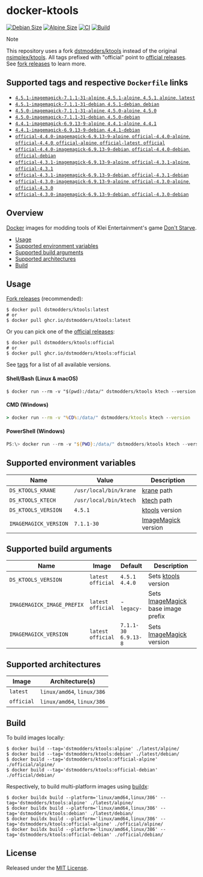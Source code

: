 # docker-ktools

[![Debian Size]](https://hub.docker.com/r/dstmodders/ktools)
[![Alpine Size]](https://hub.docker.com/r/dstmodders/ktools)
[![CI]](https://github.com/dstmodders/docker-ktools/actions/workflows/ci.yml)
[![Build]](https://github.com/dstmodders/docker-ktools/actions/workflows/build.yml)

> [!NOTE]
> This repository uses a fork [dstmodders/ktools] instead of the original
> [nsimplex/ktools]. All tags prefixed with "official" point to
> [official releases]. See [fork releases] to learn more.

## Supported tags and respective `Dockerfile` links

- [`4.5.1-imagemagick-7.1.1-31-alpine`, `4.5.1-alpine`, `4.5.1`, `alpine`, `latest`](https://github.com/dstmodders/docker-ktools/blob/b7ae0dd1235e0199aea3a99a133dc6e41ea4ae42/latest/alpine/Dockerfile)
- [`4.5.1-imagemagick-7.1.1-31-debian`, `4.5.1-debian`, `debian`](https://github.com/dstmodders/docker-ktools/blob/b7ae0dd1235e0199aea3a99a133dc6e41ea4ae42/latest/debian/Dockerfile)
- [`4.5.0-imagemagick-7.1.1-31-alpine`, `4.5.0-alpine`, `4.5.0`](https://github.com/dstmodders/docker-ktools/blob/b7ae0dd1235e0199aea3a99a133dc6e41ea4ae42/latest/alpine/Dockerfile)
- [`4.5.0-imagemagick-7.1.1-31-debian`, `4.5.0-debian`](https://github.com/dstmodders/docker-ktools/blob/b7ae0dd1235e0199aea3a99a133dc6e41ea4ae42/latest/debian/Dockerfile)
- [`4.4.1-imagemagick-6.9.13-9-alpine`, `4.4.1-alpine`, `4.4.1`](https://github.com/dstmodders/docker-ktools/blob/b7ae0dd1235e0199aea3a99a133dc6e41ea4ae42/latest/alpine/Dockerfile)
- [`4.4.1-imagemagick-6.9.13-9-debian`, `4.4.1-debian`](https://github.com/dstmodders/docker-ktools/blob/b7ae0dd1235e0199aea3a99a133dc6e41ea4ae42/latest/debian/Dockerfile)
- [`official-4.4.0-imagemagick-6.9.13-9-alpine`, `official-4.4.0-alpine`, `official-4.4.0`, `official-alpine`, `official-latest`, `official`](https://github.com/dstmodders/docker-ktools/blob/b7ae0dd1235e0199aea3a99a133dc6e41ea4ae42/official/alpine/Dockerfile)
- [`official-4.4.0-imagemagick-6.9.13-9-debian`, `official-4.4.0-debian`, `official-debian`](https://github.com/dstmodders/docker-ktools/blob/b7ae0dd1235e0199aea3a99a133dc6e41ea4ae42/official/debian/Dockerfile)
- [`official-4.3.1-imagemagick-6.9.13-9-alpine`, `official-4.3.1-alpine`, `official-4.3.1`](https://github.com/dstmodders/docker-ktools/blob/b7ae0dd1235e0199aea3a99a133dc6e41ea4ae42/official/alpine/Dockerfile)
- [`official-4.3.1-imagemagick-6.9.13-9-debian`, `official-4.3.1-debian`](https://github.com/dstmodders/docker-ktools/blob/b7ae0dd1235e0199aea3a99a133dc6e41ea4ae42/official/debian/Dockerfile)
- [`official-4.3.0-imagemagick-6.9.13-9-alpine`, `official-4.3.0-alpine`, `official-4.3.0`](https://github.com/dstmodders/docker-ktools/blob/b7ae0dd1235e0199aea3a99a133dc6e41ea4ae42/official/alpine/Dockerfile)
- [`official-4.3.0-imagemagick-6.9.13-9-debian`, `official-4.3.0-debian`](https://github.com/dstmodders/docker-ktools/blob/b7ae0dd1235e0199aea3a99a133dc6e41ea4ae42/official/debian/Dockerfile)

## Overview

[Docker] images for modding tools of Klei Entertainment's game [Don't Starve].

- [Usage](#usage)
- [Supported environment variables](#supported-environment-variables)
- [Supported build arguments](#supported-build-arguments)
- [Supported architectures](#supported-architectures)
- [Build](#build)

## Usage

[Fork releases] (recommended):

```shell
$ docker pull dstmodders/ktools:latest
# or
$ docker pull ghcr.io/dstmodders/ktools:latest
```

Or you can pick one of the [official releases]:

```shell
$ docker pull dstmodders/ktools:official
# or
$ docker pull ghcr.io/dstmodders/ktools:official
```

See [tags] for a list of all available versions.

#### Shell/Bash (Linux & macOS)

```shell
$ docker run --rm -v "$(pwd):/data/" dstmodders/ktools ktech --version
```

#### CMD (Windows)

```cmd
> docker run --rm -v "%CD%:/data/" dstmodders/ktools ktech --version
```

#### PowerShell (Windows)

```powershell
PS:\> docker run --rm -v "${PWD}:/data/" dstmodders/ktools ktech --version
```

## Supported environment variables

| Name                  | Value                  | Description           |
| --------------------- | ---------------------- | --------------------- |
| `DS_KTOOLS_KRANE`     | `/usr/local/bin/krane` | [krane] path          |
| `DS_KTOOLS_KTECH`     | `/usr/local/bin/ktech` | [ktech] path          |
| `DS_KTOOLS_VERSION`   | `4.5.1`                | [ktools] version      |
| `IMAGEMAGICK_VERSION` | `7.1.1-30`             | [ImageMagick] version |

## Supported build arguments

| Name                       | Image                    | Default                    | Description                          |
| -------------------------- | ------------------------ | -------------------------- | ------------------------------------ |
| `DS_KTOOLS_VERSION`        | `latest`<br />`official` | `4.5.1`<br />`4.4.0`       | Sets [ktools] version                |
| `IMAGEMAGICK_IMAGE_PREFIX` | `latest`<br />`official` | -<br />`legacy-`           | Sets [ImageMagick] base image prefix |
| `IMAGEMAGICK_VERSION`      | `latest`<br />`official` | `7.1.1-30`<br />`6.9.13-8` | Sets [ImageMagick] version           |

## Supported architectures

| Image      | Architecture(s)            |
| ---------- | -------------------------- |
| `latest`   | `linux/amd64`, `linux/386` |
| `official` | `linux/amd64`, `linux/386` |

## Build

To build images locally:

```shell
$ docker build --tag='dstmodders/ktools:alpine' ./latest/alpine/
$ docker build --tag='dstmodders/ktools:debian' ./latest/debian/
$ docker build --tag='dstmodders/ktools:official-alpine' ./official/alpine/
$ docker build --tag='dstmodders/ktools:official-debian' ./official/debian/
```

Respectively, to build multi-platform images using [buildx]:

```shell
$ docker buildx build --platform='linux/amd64,linux/386' --tag='dstmodders/ktools:alpine' ./latest/alpine/
$ docker buildx build --platform='linux/amd64,linux/386' --tag='dstmodders/ktools:debian' ./latest/debian/
$ docker buildx build --platform='linux/amd64,linux/386' --tag='dstmodders/ktools:official-alpine' ./official/alpine/
$ docker buildx build --platform='linux/amd64,linux/386' --tag='dstmodders/ktools:official-debian' ./official/debian/
```

## License

Released under the [MIT License](https://opensource.org/licenses/MIT).

[alpine size]: https://img.shields.io/docker/image-size/dstmodders/ktools/alpine?label=alpine%20size&logo=docker
[build]: https://img.shields.io/github/actions/workflow/status/dstmodders/docker-ktools/build.yml?branch=main&label=build&logo=github
[buildx]: https://github.com/docker/buildx
[ci]: https://img.shields.io/github/actions/workflow/status/dstmodders/docker-ktools/ci.yml?branch=main&label=ci&logo=github
[debian size]: https://img.shields.io/docker/image-size/dstmodders/ktools/debian?label=debian%20size&logo=docker
[docker]: https://www.docker.com/
[don't starve]: https://www.klei.com/games/dont-starve
[dstmodders/ktools]: https://github.com/dstmodders/ktools
[fork releases]: https://github.com/dstmodders/ktools/releases
[imagemagick]: https://imagemagick.org/index.php
[krane]: https://github.com/nsimplex/ktools#krane
[ktech]: https://github.com/nsimplex/ktools#ktech
[ktools]: https://github.com/nsimplex/ktools
[nsimplex/ktools]: https://github.com/nsimplex/ktools
[official releases]: https://github.com/nsimplex/ktools/releases
[tags]: https://hub.docker.com/r/dstmodders/ktools/tags
